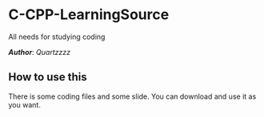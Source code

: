 # C-CPP-LearningSource
All needs for studying coding

***Author**: Quartzzzz* 

## How to use this
There is some coding files and some slide. You can download and use it as you want.
